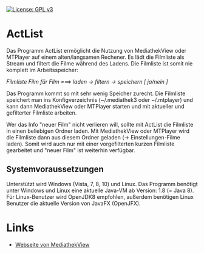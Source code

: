 
[![License: GPL v3](https://img.shields.io/badge/License-GPL%20v3-blue.svg)](http://www.gnu.org/licenses/gpl-3.0)

# ActList
Das Programm ActList ermöglicht die Nutzung von MediathekView oder MTPlayer auf einem alten/langsamen Rechener. Es lädt die Filmliste als Stream und filtert die Filme während des Ladens. Die Filmliste ist somit nie komplett im Arbeitsspeicher:

*Filmliste Film für Film ===> laden -> filtern -> speichern [ ja/nein ]*

Das Programm kommt so mit sehr wenig Speicher zurecht. Die Filmliste speichert man ins Konfigverzeichnis (~/.mediathek3 oder ~/.mtplayer) und kann dann MediathekView oder MTPlayer starten und mit aktueller und gefilterter Filmliste arbeiten.

Wer das Info "neuer Film" nicht verlieren will, sollte mit ActList die Filmliste in einen beliebigen Ordner laden. Mit MediathekView oder MTPlayer wird die Filmliste dann aus diesem Ordner geladen (-> Einstellungen-Filme laden). Somit wird auch nur mit einer vorgefilterten kurzen Filmliste gearbeitet und "neuer Film" ist weiterhin verfügbar.


## Systemvoraussetzungen

Unterstützt wird Windows (Vista, 7, 8, 10) und Linux. Das Programm benötigt unter Windows und Linux eine aktuelle Java-VM ab Version: 1.8 (= Java 8). Für Linux-Benutzer wird OpenJDK8 empfohlen, außerdem benötigen Linux Benutzer die aktuelle Version von JavaFX (OpenJFX).


# Links
- [Webseite von MediathekView](https://mediathekview.de)

